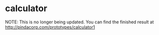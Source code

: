 # calculator
NOTE: This is no longer being updated. You can find the finished result at http://pindacorp.com/prototypes/calculator1
